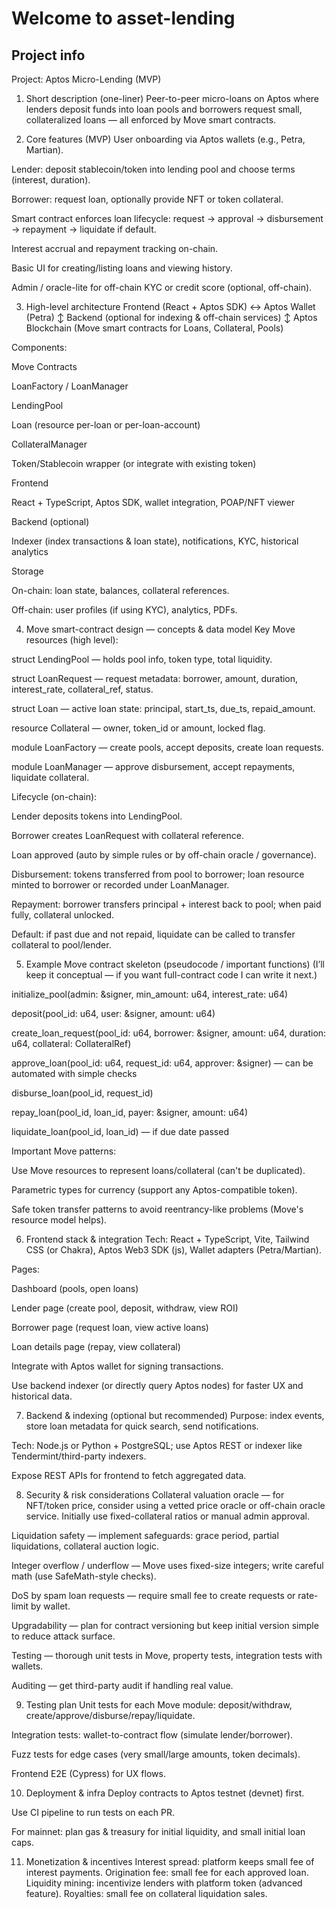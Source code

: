 # Welcome to asset-lending

## Project info
Project: Aptos Micro-Lending (MVP)
1) Short description (one-liner)
Peer-to-peer micro-loans on Aptos where lenders deposit funds into loan pools and borrowers request small, collateralized loans — all enforced by Move smart contracts.

2) Core features (MVP)
User onboarding via Aptos wallets (e.g., Petra, Martian).

Lender: deposit stablecoin/token into lending pool and choose terms (interest, duration).

Borrower: request loan, optionally provide NFT or token collateral.

Smart contract enforces loan lifecycle: request → approval → disbursement → repayment → liquidate if default.

Interest accrual and repayment tracking on-chain.

Basic UI for creating/listing loans and viewing history.

Admin / oracle-lite for off-chain KYC or credit score (optional, off-chain).

3) High-level architecture
Frontend (React + Aptos SDK) ↔ Aptos Wallet (Petra)
↕
Backend (optional for indexing & off-chain services)
↕
Aptos Blockchain (Move smart contracts for Loans, Collateral, Pools)

Components:

Move Contracts

LoanFactory / LoanManager

LendingPool

Loan (resource per-loan or per-loan-account)

CollateralManager

Token/Stablecoin wrapper (or integrate with existing token)

Frontend

React + TypeScript, Aptos SDK, wallet integration, POAP/NFT viewer

Backend (optional)

Indexer (index transactions & loan state), notifications, KYC, historical analytics

Storage

On-chain: loan state, balances, collateral references.

Off-chain: user profiles (if using KYC), analytics, PDFs.

4) Move smart-contract design — concepts & data model
Key Move resources (high level):

struct LendingPool — holds pool info, token type, total liquidity.

struct LoanRequest — request metadata: borrower, amount, duration, interest_rate, collateral_ref, status.

struct Loan — active loan state: principal, start_ts, due_ts, repaid_amount.

resource Collateral — owner, token_id or amount, locked flag.

module LoanFactory — create pools, accept deposits, create loan requests.

module LoanManager — approve disbursement, accept repayments, liquidate collateral.

Lifecycle (on-chain):

Lender deposits tokens into LendingPool.

Borrower creates LoanRequest with collateral reference.

Loan approved (auto by simple rules or by off-chain oracle / governance).

Disbursement: tokens transferred from pool to borrower; loan resource minted to borrower or recorded under LoanManager.

Repayment: borrower transfers principal + interest back to pool; when paid fully, collateral unlocked.

Default: if past due and not repaid, liquidate can be called to transfer collateral to pool/lender.

5) Example Move contract skeleton (pseudocode / important functions)
(I’ll keep it conceptual — if you want full-contract code I can write it next.)

initialize_pool<Currency>(admin: &signer, min_amount: u64, interest_rate: u64)

deposit(pool_id: u64, user: &signer, amount: u64)

create_loan_request(pool_id: u64, borrower: &signer, amount: u64, duration: u64, collateral: CollateralRef)

approve_loan(pool_id: u64, request_id: u64, approver: &signer) — can be automated with simple checks

disburse_loan(pool_id, request_id)

repay_loan(pool_id, loan_id, payer: &signer, amount: u64)

liquidate_loan(pool_id, loan_id) — if due date passed

Important Move patterns:

Use Move resources to represent loans/collateral (can't be duplicated).

Parametric types for currency (support any Aptos-compatible token).

Safe token transfer patterns to avoid reentrancy-like problems (Move's resource model helps).

6) Frontend stack & integration
Tech: React + TypeScript, Vite, Tailwind CSS (or Chakra), Aptos Web3 SDK (js), Wallet adapters (Petra/Martian).

Pages:

Dashboard (pools, open loans)

Lender page (create pool, deposit, withdraw, view ROI)

Borrower page (request loan, view active loans)

Loan details page (repay, view collateral)

Integrate with Aptos wallet for signing transactions.

Use backend indexer (or directly query Aptos nodes) for faster UX and historical data.

7) Backend & indexing (optional but recommended)
Purpose: index events, store loan metadata for quick search, send notifications.

Tech: Node.js or Python + PostgreSQL; use Aptos REST or indexer like Tendermint/third-party indexers.

Expose REST APIs for frontend to fetch aggregated data.

8) Security & risk considerations
Collateral valuation oracle — for NFT/token price, consider using a vetted price oracle or off-chain oracle service. Initially use fixed-collateral ratios or manual admin approval.

Liquidation safety — implement safeguards: grace period, partial liquidations, collateral auction logic.

Integer overflow / underflow — Move uses fixed-size integers; write careful math (use SafeMath-style checks).

DoS by spam loan requests — require small fee to create requests or rate-limit by wallet.

Upgradability — plan for contract versioning but keep initial version simple to reduce attack surface.

Testing — thorough unit tests in Move, property tests, integration tests with wallets.

Auditing — get third-party audit if handling real value.

9) Testing plan
Unit tests for each Move module: deposit/withdraw, create/approve/disburse/repay/liquidate.

Integration tests: wallet-to-contract flow (simulate lender/borrower).

Fuzz tests for edge cases (very small/large amounts, token decimals).

Frontend E2E (Cypress) for UX flows.

10) Deployment & infra
Deploy contracts to Aptos testnet (devnet) first.

Use CI pipeline to run tests on each PR.

For mainnet: plan gas & treasury for initial liquidity, and small initial loan caps.

11) Monetization & incentives
Interest spread: platform keeps small fee of interest payments.
Origination fee: small fee for each approved loan.
Liquidity mining: incentivize lenders with platform token (advanced feature).
Royalties: small fee on collateral liquidation sales.
